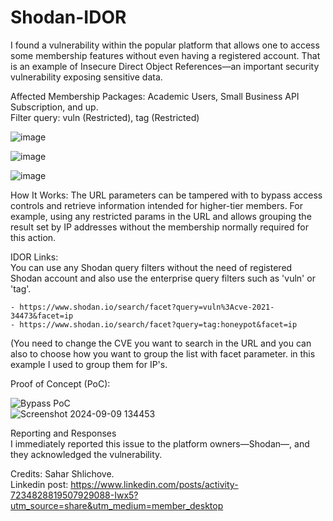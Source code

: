 # Shodan-IDOR

I found a vulnerability within the popular platform that allows one to access some membership features without even having a registered account. That is an example of Insecure Direct Object References—an important security vulnerability exposing sensitive data.

Affected Membership Packages: Academic Users, Small Business API Subscription, and up.
<br>
Filter query: vuln (Restricted), tag (Restricted)

![image](https://github.com/user-attachments/assets/d0c15f10-ef0e-415c-92c7-98f7c26bafb8)

![image](https://github.com/user-attachments/assets/ec27c6b9-059a-4b83-b5a9-322379f3f92a)

![image](https://github.com/user-attachments/assets/b45fcaf2-4a44-4d2a-be3f-c70955e8b041)

How It Works:
The URL parameters can be tampered with to bypass access controls and retrieve information intended for higher-tier members. For example, using any restricted params in the URL and allows grouping the result set by IP addresses without the membership normally required for this action.

IDOR Links:<br>
You can use any Shodan query filters without the need of registered Shodan account and also use the enterprise query filters such as 'vuln' or 'tag'.
```
- https://www.shodan.io/search/facet?query=vuln%3Acve-2021-34473&facet=ip
- https://www.shodan.io/search/facet?query=tag:honeypot&facet=ip
```

(You need to change the CVE you want to search in the URL and you can also to choose how you want to group the list with facet parameter. in this example I used to group them for IP's.

Proof of Concept (PoC):

![Bypass PoC](https://github.com/user-attachments/assets/aa5ab410-9a0b-419b-b970-2588fc976316)
<br>
![Screenshot 2024-09-09 134453](https://github.com/user-attachments/assets/8aee5039-eb98-4606-a50e-7be4cc203fcd)


Reporting and Responses<br>
I immediately reported this issue to the platform owners—Shodan—, and they acknowledged the vulnerability.

Credits: Sahar Shlichove.<br>
Linkedin post: https://www.linkedin.com/posts/activity-7234828819507929088-Iwx5?utm_source=share&utm_medium=member_desktop
